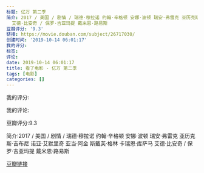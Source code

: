 ```yaml
---
标题: 亿万 第二季
简介: 2017 / 美国 / 剧情 / 瑞德·穆拉诺 约翰·辛格顿 安娜·波顿 瑞安·弗雷克 亚历克斯·吉布尼 诺亚·艾默里奇 亚当·阿金 斯戴芙·格林 卡瑞恩·库萨马
  艾德·比安奇 / 保罗·吉亚玛提 戴米恩·路易斯
豆瓣评分: '9.3'
链接: https://movie.douban.com/subject/26717030/
创建时间: '2019-10-14 06:01:17'
我的评分:
标签:
评论:
date: 2019-10-14 06:01:17
title: 看了电影 - 亿万 第二季
tags: [电影]
categories: []
---
```


我的评分:

我的评论:

豆瓣评分:9.3

简介:2017 / 美国 / 剧情 / 瑞德·穆拉诺 约翰·辛格顿 安娜·波顿 瑞安·弗雷克 亚历克斯·吉布尼 诺亚·艾默里奇 亚当·阿金 斯戴芙·格林 卡瑞恩·库萨马 艾德·比安奇 / 保罗·吉亚玛提 戴米恩·路易斯

[豆瓣链接](https://movie.douban.com/subject/26717030/)

